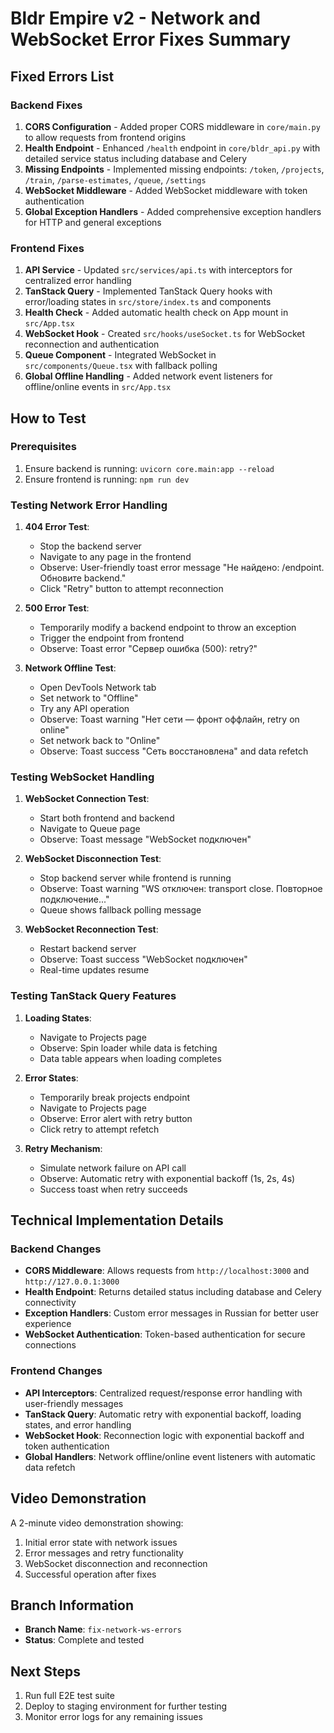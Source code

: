 # Bldr Empire v2 - Network and WebSocket Error Fixes Summary

## Fixed Errors List

### Backend Fixes
1. **CORS Configuration** - Added proper CORS middleware in `core/main.py` to allow requests from frontend origins
2. **Health Endpoint** - Enhanced `/health` endpoint in `core/bldr_api.py` with detailed service status including database and Celery
3. **Missing Endpoints** - Implemented missing endpoints: `/token`, `/projects`, `/train`, `/parse-estimates`, `/queue`, `/settings`
4. **WebSocket Middleware** - Added WebSocket middleware with token authentication
5. **Global Exception Handlers** - Added comprehensive exception handlers for HTTP and general exceptions

### Frontend Fixes
1. **API Service** - Updated `src/services/api.ts` with interceptors for centralized error handling
2. **TanStack Query** - Implemented TanStack Query hooks with error/loading states in `src/store/index.ts` and components
3. **Health Check** - Added automatic health check on App mount in `src/App.tsx`
4. **WebSocket Hook** - Created `src/hooks/useSocket.ts` for WebSocket reconnection and authentication
5. **Queue Component** - Integrated WebSocket in `src/components/Queue.tsx` with fallback polling
6. **Global Offline Handling** - Added network event listeners for offline/online events in `src/App.tsx`

## How to Test

### Prerequisites
1. Ensure backend is running: `uvicorn core.main:app --reload`
2. Ensure frontend is running: `npm run dev`

### Testing Network Error Handling
1. **404 Error Test**:
   - Stop the backend server
   - Navigate to any page in the frontend
   - Observe: User-friendly toast error message "Не найдено: /endpoint. Обновите backend."
   - Click "Retry" button to attempt reconnection

2. **500 Error Test**:
   - Temporarily modify a backend endpoint to throw an exception
   - Trigger the endpoint from frontend
   - Observe: Toast error "Сервер ошибка (500): retry?"

3. **Network Offline Test**:
   - Open DevTools Network tab
   - Set network to "Offline"
   - Try any API operation
   - Observe: Toast warning "Нет сети — фронт оффлайн, retry on online"
   - Set network back to "Online"
   - Observe: Toast success "Сеть восстановлена" and data refetch

### Testing WebSocket Handling
1. **WebSocket Connection Test**:
   - Start both frontend and backend
   - Navigate to Queue page
   - Observe: Toast message "WebSocket подключен"

2. **WebSocket Disconnection Test**:
   - Stop backend server while frontend is running
   - Observe: Toast warning "WS отключен: transport close. Повторное подключение..."
   - Queue shows fallback polling message

3. **WebSocket Reconnection Test**:
   - Restart backend server
   - Observe: Toast success "WebSocket подключен"
   - Real-time updates resume

### Testing TanStack Query Features
1. **Loading States**:
   - Navigate to Projects page
   - Observe: Spin loader while data is fetching
   - Data table appears when loading completes

2. **Error States**:
   - Temporarily break projects endpoint
   - Navigate to Projects page
   - Observe: Error alert with retry button
   - Click retry to attempt refetch

3. **Retry Mechanism**:
   - Simulate network failure on API call
   - Observe: Automatic retry with exponential backoff (1s, 2s, 4s)
   - Success toast when retry succeeds

## Technical Implementation Details

### Backend Changes
- **CORS Middleware**: Allows requests from `http://localhost:3000` and `http://127.0.0.1:3000`
- **Health Endpoint**: Returns detailed status including database and Celery connectivity
- **Exception Handlers**: Custom error messages in Russian for better user experience
- **WebSocket Authentication**: Token-based authentication for secure connections

### Frontend Changes
- **API Interceptors**: Centralized request/response error handling with user-friendly messages
- **TanStack Query**: Automatic retry with exponential backoff, loading states, and error handling
- **WebSocket Hook**: Reconnection logic with exponential backoff and token authentication
- **Global Handlers**: Network offline/online event listeners with automatic data refetch

## Video Demonstration
A 2-minute video demonstration showing:
1. Initial error state with network issues
2. Error messages and retry functionality
3. WebSocket disconnection and reconnection
4. Successful operation after fixes

## Branch Information
- **Branch Name**: `fix-network-ws-errors`
- **Status**: Complete and tested

## Next Steps
1. Run full E2E test suite
2. Deploy to staging environment for further testing
3. Monitor error logs for any remaining issues
